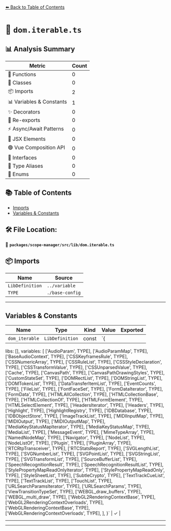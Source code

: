[⬅️ Back to Table of Contents](../../../../index.md)

# 📄 `dom.iterable.ts`

## 📊 Analysis Summary

| Metric | Count |
|--------|-------|
| 🔧 Functions | 0 |
| 🧱 Classes | 0 |
| 📦 Imports | 2 |
| 📊 Variables & Constants | 1 |
| ✨ Decorators | 0 |
| 🔄 Re-exports | 0 |
| ⚡ Async/Await Patterns | 0 |
| 💠 JSX Elements | 0 |
| 🟢 Vue Composition API | 0 |
| 📐 Interfaces | 0 |
| 📑 Type Aliases | 0 |
| 🎯 Enums | 0 |

## 📚 Table of Contents

- [Imports](#imports)
- [Variables & Constants](#variables-constants)

## 🛠️ File Location:
📂 **`packages/scope-manager/src/lib/dom.iterable.ts`**

## 📦 Imports

| Name | Source |
|------|--------|
| `LibDefinition` | `../variable` |
| `TYPE` | `./base-config` |


---

## Variables & Constants

| Name | Type | Kind | Value | Exported |
|------|------|------|-------|----------|
| `dom_iterable` | `LibDefinition` | const | `{
  libs: [],
  variables: [
    ['AudioParam', TYPE],
    ['AudioParamMap', TYPE],
    ['BaseAudioContext', TYPE],
    ['CSSKeyframesRule', TYPE],
    ['CSSNumericArray', TYPE],
    ['CSSRuleList', TYPE],
    ['CSSStyleDeclaration', TYPE],
    ['CSSTransformValue', TYPE],
    ['CSSUnparsedValue', TYPE],
    ['Cache', TYPE],
    ['CanvasPath', TYPE],
    ['CanvasPathDrawingStyles', TYPE],
    ['CustomStateSet', TYPE],
    ['DOMRectList', TYPE],
    ['DOMStringList', TYPE],
    ['DOMTokenList', TYPE],
    ['DataTransferItemList', TYPE],
    ['EventCounts', TYPE],
    ['FileList', TYPE],
    ['FontFaceSet', TYPE],
    ['FormDataIterator', TYPE],
    ['FormData', TYPE],
    ['HTMLAllCollection', TYPE],
    ['HTMLCollectionBase', TYPE],
    ['HTMLCollectionOf', TYPE],
    ['HTMLFormElement', TYPE],
    ['HTMLSelectElement', TYPE],
    ['HeadersIterator', TYPE],
    ['Headers', TYPE],
    ['Highlight', TYPE],
    ['HighlightRegistry', TYPE],
    ['IDBDatabase', TYPE],
    ['IDBObjectStore', TYPE],
    ['ImageTrackList', TYPE],
    ['MIDIInputMap', TYPE],
    ['MIDIOutput', TYPE],
    ['MIDIOutputMap', TYPE],
    ['MediaKeyStatusMapIterator', TYPE],
    ['MediaKeyStatusMap', TYPE],
    ['MediaList', TYPE],
    ['MessageEvent', TYPE],
    ['MimeTypeArray', TYPE],
    ['NamedNodeMap', TYPE],
    ['Navigator', TYPE],
    ['NodeList', TYPE],
    ['NodeListOf', TYPE],
    ['Plugin', TYPE],
    ['PluginArray', TYPE],
    ['RTCRtpTransceiver', TYPE],
    ['RTCStatsReport', TYPE],
    ['SVGLengthList', TYPE],
    ['SVGNumberList', TYPE],
    ['SVGPointList', TYPE],
    ['SVGStringList', TYPE],
    ['SVGTransformList', TYPE],
    ['SourceBufferList', TYPE],
    ['SpeechRecognitionResult', TYPE],
    ['SpeechRecognitionResultList', TYPE],
    ['StylePropertyMapReadOnlyIterator', TYPE],
    ['StylePropertyMapReadOnly', TYPE],
    ['StyleSheetList', TYPE],
    ['SubtleCrypto', TYPE],
    ['TextTrackCueList', TYPE],
    ['TextTrackList', TYPE],
    ['TouchList', TYPE],
    ['URLSearchParamsIterator', TYPE],
    ['URLSearchParams', TYPE],
    ['ViewTransitionTypeSet', TYPE],
    ['WEBGL_draw_buffers', TYPE],
    ['WEBGL_multi_draw', TYPE],
    ['WebGL2RenderingContextBase', TYPE],
    ['WebGL2RenderingContextOverloads', TYPE],
    ['WebGLRenderingContextBase', TYPE],
    ['WebGLRenderingContextOverloads', TYPE],
  ],
}` | ✓ |


---


---